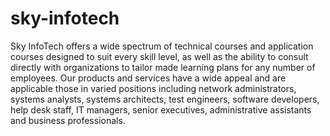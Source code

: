 sky-infotech
============

Sky InfoTech offers a wide spectrum of technical courses and application courses designed to suit every skill level, as well as the ability to consult directly with organizations to tailor made learning plans for any number of employees. Our products and services have a wide appeal and are applicable those in varied positions including network administrators, systems analysts, systems architects,  test engineers, software developers, help desk staff, IT managers, senior executives, administrative assistants and business professionals.
